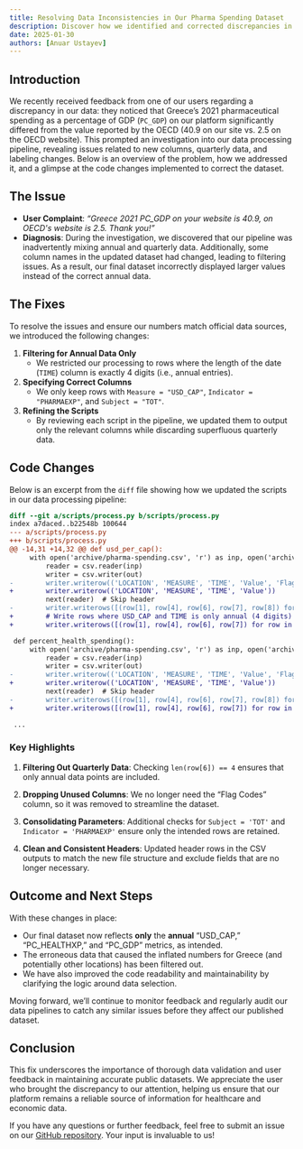 ```yaml
---
title: Resolving Data Inconsistencies in Our Pharma Spending Dataset
description: Discover how we identified and corrected discrepancies in our pharma spending dataset—particularly with Greece's 2021 PC_GDP—by refining our data filtering processes and script logic.
date: 2025-01-30
authors: [Anuar Ustayev]
---
```


## Introduction

We recently received feedback from one of our users regarding a discrepancy in our data: they noticed that Greece’s 2021 pharmaceutical spending as a percentage of GDP (`PC_GDP`) on our platform significantly differed from the value reported by the OECD (40.9 on our site vs. 2.5 on the OECD website). This prompted an investigation into our data processing pipeline, revealing issues related to new columns, quarterly data, and labeling changes. Below is an overview of the problem, how we addressed it, and a glimpse at the code changes implemented to correct the dataset.

## The Issue

- **User Complaint**:
  *“Greece 2021 PC_GDP on your website is 40.9, on OECD's website is 2.5. Thank you!”*
- **Diagnosis**:
  During the investigation, we discovered that our pipeline was inadvertently mixing annual and quarterly data. Additionally, some column names in the updated dataset had changed, leading to filtering issues. As a result, our final dataset incorrectly displayed larger values instead of the correct annual data.

## The Fixes

To resolve the issues and ensure our numbers match official data sources, we introduced the following changes:

1. **Filtering for Annual Data Only**
   - We restricted our processing to rows where the length of the date (`TIME`) column is exactly 4 digits (i.e., annual entries).
2. **Specifying Correct Columns**
   - We only keep rows with `Measure = "USD_CAP"`, `Indicator = "PHARMAEXP"`, and `Subject = "TOT"`.
3. **Refining the Scripts**
   - By reviewing each script in the pipeline, we updated them to output only the relevant columns while discarding superfluous quarterly data.

## Code Changes

Below is an excerpt from the `diff` file showing how we updated the scripts in our data processing pipeline:

```diff
diff --git a/scripts/process.py b/scripts/process.py
index a7daced..b22548b 100644
--- a/scripts/process.py
+++ b/scripts/process.py
@@ -14,31 +14,32 @@ def usd_per_cap():
     with open('archive/pharma-spending.csv', 'r') as inp, open('archive/usd-cap.csv', 'w', newline='') as out:
         reader = csv.reader(inp)
         writer = csv.writer(out)
-        writer.writerow(('LOCATION', 'MEASURE', 'TIME', 'Value', 'Flag Codes'))
+        writer.writerow(('LOCATION', 'MEASURE', 'TIME', 'Value'))
         next(reader)  # Skip header
-        writer.writerows([(row[1], row[4], row[6], row[7], row[8]) for row in reader if row[4] == "USD_CAP"])
+        # Write rows where USD_CAP and TIME is only annual (4 digits)
+        writer.writerows([(row[1], row[4], row[6], row[7]) for row in reader if row[4] == "USD_CAP" and len(row[6]) == 4 and row[3] == 'TOT' and row[2] == 'PHARMAEXP'])

 def percent_health_spending():
     with open('archive/pharma-spending.csv', 'r') as inp, open('archive/perc-health-spend.csv', 'w', newline='') as out:
         reader = csv.reader(inp)
         writer = csv.writer(out)
-        writer.writerow(('LOCATION', 'MEASURE', 'TIME', 'Value', 'Flag Codes'))
+        writer.writerow(('LOCATION', 'MEASURE', 'TIME', 'Value'))
         next(reader)  # Skip header
-        writer.writerows([(row[1], row[4], row[6], row[7], row[8]) for row in reader if row[4] == "PC_HEALTHXP"])
+        writer.writerows([(row[1], row[4], row[6], row[7]) for row in reader if row[4] == "PC_HEALTHXP" and len(row[6]) == 4 and row[3] == 'TOT' and row[2] == 'PHARMAEXP'])

 ...
```

### Key Highlights

1. **Filtering Out Quarterly Data**:
   Checking `len(row[6]) == 4` ensures that only annual data points are included.

2. **Dropping Unused Columns**:
   We no longer need the “Flag Codes” column, so it was removed to streamline the dataset.

3. **Consolidating Parameters**:
   Additional checks for `Subject = 'TOT'` and `Indicator = 'PHARMAEXP'` ensure only the intended rows are retained.

4. **Clean and Consistent Headers**:
   Updated header rows in the CSV outputs to match the new file structure and exclude fields that are no longer necessary.

## Outcome and Next Steps

With these changes in place:

- Our final dataset now reflects **only** the **annual** “USD_CAP,” “PC_HEALTHXP,” and “PC_GDP” metrics, as intended.
- The erroneous data that caused the inflated numbers for Greece (and potentially other locations) has been filtered out.
- We have also improved the code readability and maintainability by clarifying the logic around data selection.

Moving forward, we’ll continue to monitor feedback and regularly audit our data pipelines to catch any similar issues before they affect our published dataset.

## Conclusion

This fix underscores the importance of thorough data validation and user feedback in maintaining accurate public datasets. We appreciate the user who brought the discrepancy to our attention, helping us ensure that our platform remains a reliable source of information for healthcare and economic data.

If you have any questions or further feedback, feel free to submit an issue on our [GitHub repository](https://github.com/datahubio/datahub/issues). Your input is invaluable to us!
